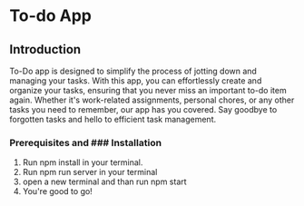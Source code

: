 # To-do App

## Introduction

To-Do app is designed to simplify the process of jotting down and managing your tasks. With this app, you can effortlessly create and organize your tasks, ensuring that you never miss an important to-do item again. Whether it's work-related assignments, personal chores, or any other tasks you need to remember, our app has you covered. Say goodbye to forgotten tasks and hello to efficient task management.

### Prerequisites and ### Installation

1. Run npm install in your terminal.
2. Run npm run server in your terminal
3. open a new terminal and than run npm start
4. You're good to go!
